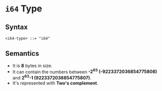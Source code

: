 # `i64` Type

## Syntax

```
<i64-type> ::= "i64"
```

## Semantics

- It is **8** bytes in size.
- It can contain the numbers between **-2<sup>63</sup> (-9223372036854775808)** and **2<sup>63</sup>-1 (9223372036854775807)**.
- It's represented with **Two's complement**.
